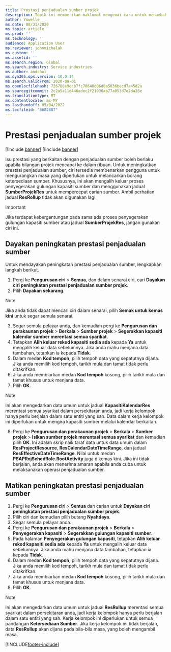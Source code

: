 ```yaml
---
title: Prestasi penjadualan sumber projek
description: Topik ini memberikan maklumat mengenai cara untuk menambah baik prestasi penjadualan sumber untuk sebilangan besar projek.
author: Yowelle
ms.date: 08/31/2020
ms.topic: article
ms.prod: ''
ms.technology: ''
audience: Application User
ms.reviewer: johnmichalak
ms.custom: ''
ms.assetid: ''
ms.search.region: Global
ms.search.industry: Service industries
ms.author: andchoi
ms.dyn365.ops.version: 10.0.14
ms.search.validFrom: 2020-09-01
ms.openlocfilehash: 726788e9ecb7fc70648d06d0a5036becd7a45d2a
ms.sourcegitcommit: 2c2a5a11d446adec2f21030ab77a053d7e2da28e
ms.translationtype: MT
ms.contentlocale: ms-MY
ms.lasthandoff: 05/04/2022
ms.locfileid: "8682887"
---
```

# <a name="project-resource-scheduling-performance"></a>Prestasi penjadualan sumber projek

[!include [banner](../includes/banner.md)]
[!include [banner](../includes/preview-banner.md)]


Isu prestasi yang berkaitan dengan penjadualan sumber boleh berlaku apabila bilangan projek mencapai ke dalam ribuan. Untuk meningkatkan prestasi penjadualan sumber, ciri tersedia membenarkan pengguna untuk mengurangkan masa yang diperlukan untuk melancarkan borang ketersediaan sumber. Khususnya, ini akan mengalih keluar proses penyegerakan gulungan kapasiti sumber dan menggunakan jadual **SumberProjekRes** untuk mempercepat carian sumber. Ambil perhatian jadual **ResRollup** tidak akan digunakan lagi.

> [!IMPORTANT]
> Jika terdapat kebergantungan pada sama ada proses penyegerakan gulungan kapasiti sumber atau jadual **SumberProjekRes**, jangan gunakan ciri ini.

## <a name="enable-resource-scheduling-performance-enhancement"></a>Dayakan peningkatan prestasi penjadualan sumber
Untuk mendayakan peningkatan prestasi penjadualan sumber, lengkapkan langkah berikut.

1. Pergi ke **Pengurusan ciri** > **Semua**, dan dalam senarai ciri, cari **Dayakan ciri peningkatan prestasi penjadualan sumber projek**.
2. Pilih **Dayakan sekarang**.

> [!NOTE]
> Jika anda tidak dapat mencari ciri dalam senarai, pilih **Semak untuk kemas kini** untuk segar semula senarai.

3. Segar semula pelayar anda, dan kemudian pergi ke **Pengurusan dan perakaunan projek** > **Berkala** > **Sumber projek** > **Segerakkan kapasiti kalendar sumber merentasi semua syarikat**.
4. Tetapkan **Alih keluar rekod kapasiti sedia ada** kepada **Ya** untuk mengalih keluar data sebelumnya. Jika anda mahu menjana data tambahan, tetapkan ia kepada **Tidak**.
5. Dalam medan **Kod tempoh**, pilih tempoh data yang sepatutnya dijana. Jika anda memilih kod tempoh, tarikh mula dan tamat tidak perlu ditakrifkan.
6. Jika anda membiarkan medan **Kod tempoh** kosong, pilih tarikh mula dan tamat khusus untuk menjana data.
7. Pilih **OK**.

 > [!NOTE]
 > Ini akan mengedarkan data umum untuk jadual **KapasitiKalendarRes** merentasi semua syarikat dalam persekitaran anda, jadi kerja kelompok hanya perlu berjalan dalam satu entiti yang sah. Data dalam kerja kelompok ini diperlukan untuk mengira kapasiti sumber melalui kalendar berkaitan.

8. Pergi ke **Pengurusan dan perakaunan projek** > **Berkala** > **Sumber projek** > **Isikan sumber projek merentasi semua syarikat** dan kemudian pilih **OK**. Ini adalah skrip naik taraf data untuk data umum dalam **ResProjectResource**, **ResCalendarDateTimeRange**, dan jadual **ResEffectiveDateTimeRange**. Nilai untuk medan **PSAPRojSchedRole.RootActivity** juga dikemas kini. Jika ini tidak berjalan, anda akan menerima amaran apabila anda cuba untuk melaksanakan operasi penjadualan sumber.
 
## <a name="turn-off-resource-scheduling-performance-enhancement"></a>Matikan peningkatan prestasi penjadualan sumber

1. Pergi ke **Pengurusan ciri** > **Semua**  dan carian untuk **Dayakan ciri peningkatan prestasi penjadualan sumber projek**.
2. Pilih ciri dan kemudian pilih butang **Nyahdaya**.
3. Segar semula pelayar anda.
4. Pergi ke **Pengurusan dan perakaunan projek** > **Berkala** > **Penyegerakan kapasiti** > **Segerakkan gulungan kapasiti sumber**.
5. Pada halaman **Penyegerakan gulungan kapasiti**, tetapkan **Alih keluar rekod kapasiti sedia ada** kepada **Ya** untuk mengalih keluar data sebelumnya. Jika anda mahu menjana data tambahan, tetapkan ia kepada **Tidak**.
6. Dalam medan **Kod tempoh**, pilih tempoh data yang sepatutnya dijana. Jika anda memilih kod tempoh, tarikh mula dan tamat tidak perlu ditakrifkan.
7. Jika anda membiarkan medan **Kod tempoh** kosong, pilih tarikh mula dan tamat khusus untuk menjana data.
8. Pilih **OK**.

> [!NOTE]
> Ini akan mengedarkan data umum untuk jadual **ResRollup** merentasi semua syarikat dalam persekitaran anda, jadi kerja kelompok hanya perlu berjalan dalam satu entiti yang sah. Kerja kelompok ini diperlukan untuk semua pandangan **Ketersediaan Sumber**. Jika kerja kelompok ini tidak berjalan, data **ResRollup** akan dijana pada bila-bila masa, yang boleh mengambil masa.


[!INCLUDE[footer-include](../includes/footer-banner.md)]